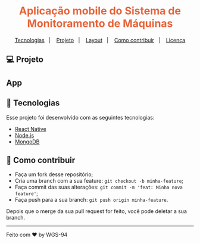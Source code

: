 <h1 align="center" style="color: #E8643A" color="orange">
    Aplicação mobile do Sistema de Monitoramento de Máquinas
</h1>

<p align="center">
  <a href="#rocket-tecnologias">Tecnologias</a>&nbsp;&nbsp;&nbsp;|&nbsp;&nbsp;&nbsp;
  <a href="#-projeto">Projeto</a>&nbsp;&nbsp;&nbsp;|&nbsp;&nbsp;&nbsp;
  <a href="#-layout">Layout</a>&nbsp;&nbsp;&nbsp;|&nbsp;&nbsp;&nbsp;
  <a href="#-como-contribuir">Como contribuir</a>&nbsp;&nbsp;&nbsp;|&nbsp;&nbsp;&nbsp;
  <a href="#memo-licença">Licença</a>
</p>

## 💻 Projeto

<!-- O Ecoleta é um marketplace que ajuda pessoas a encontrarem pontos de coleta de resíduos de forma eficiente. -->

## App
<!-- <p align="center">
  <img src="https://user-images.githubusercontent.com/87288949/174463308-4e0c46f3-156b-4f12-b07e-a76ee16029f5.PNG" alt="addMachine!" />
</p> -->

## 🚀 Tecnologias

Esse projeto foi desenvolvido com as seguintes tecnologias:

- [React Native](https://reactnative.dev)
- [Node.js](https://nodejs.org/en/)
- [MongoDB](https://www.mongodb.com/)

## 🤔 Como contribuir

- Faça um fork desse repositório;
- Cria uma branch com a sua feature: `git checkout -b minha-feature`;
- Faça commit das suas alterações: `git commit -m 'feat: Minha nova feature'`;
- Faça push para a sua branch: `git push origin minha-feature`.

Depois que o merge da sua pull request for feito, você pode deletar a sua branch.

---

Feito com ♥ by WGS-94
